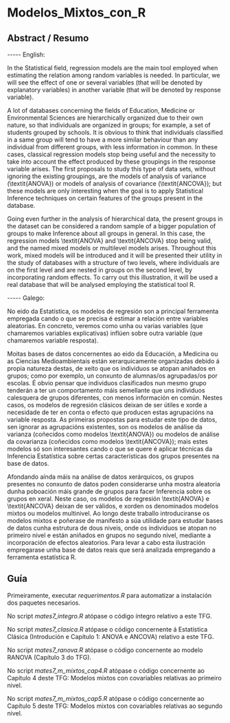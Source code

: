 # Modelos_Mixtos_con_R
## Abstract / Resumo

----- English:

  In the Statistical field, regression models are the main tool employed when estimating the relation among random variables is needed. In particular, we will see the effect of one or several variables (that will be denoted by explanatory variables) in another variable (that will be denoted by response variable).
	
A lot of databases concerning the fields of Education, Medicine or Environmental Sciences are hierarchically organized due to their own nature, so that individuals are organized in groups; for example, a set of students grouped by schools. It is obvious to think that individuals classified in a same group will tend to have a more similar behaviour than any individual from different groups, with less information in common. In these cases, classical regression models stop being useful and the necessity to take into account the effect produced by these groupings in the response variable arises. The first proposals to study this type of data sets, without ignoring the existing groupings, are the models of analysis of variance (\textit{ANOVA}) or models of analysis of covariance (\textit{ANCOVA}); but these models are only interesting when the goal is to apply Statistical Inference techniques on certain features of the groups present in the database. 
	
Going even further in the analysis of hierarchical data, the present groups in the dataset can be considered a random sample of a bigger population of groups to make Inference about all groups in general. In this case, the regression models \textit{ANOVA} and \textit{ANCOVA} stop being valid, and the named mixed models or multilevel models arises. Throughout this work, mixed models will be introduced and it will be presented their utility in the study of databases with a structure of two levels, where individuals are on the first level and are nested in groups on the second level, by incorporating random effects. To carry out this illustration, it will be used a real database that will be analysed employing the statistical tool R.

----- Galego:

No eido da Estatística, os modelos de regresión son a principal ferramenta empregada cando o que se precisa é estimar a relación entre variables aleatorias. En concreto, veremos como unha ou varias variables (que chamaremos variables explicativas) inflúen sobre outra variable (que chamaremos variable resposta).
	
Moitas bases de datos concernentes ao eido da Educación, a Medicina ou as Ciencias Medioambientais están xerarquicamente organizadas debido á propia natureza destas, de xeito que os individuos se atopan aniñados en grupos; como por exemplo, un conxunto de alumnas/os agrupadas/os por escolas. É obvio pensar que individuos clasificados nun mesmo grupo tenderán a ter un comportamento máis semellante que uns individuos calesquera de grupos diferentes, con menos información en común. Nestes casos, os modelos de regresión clásicos deixan de ser útiles e xorde a necesidade de ter en conta o efecto que producen estas agrupacións na variable resposta. As primeiras propostas para estudar este tipo de datos, sen ignorar as agrupacións existentes, son os modelos de análise da varianza (coñecidos como modelos \textit{ANOVA}) ou modelos de análise da covarianza (coñecidos como modelos \textit{ANCOVA}); mais estes modelos só son interesantes cando o que se quere é aplicar técnicas da Inferencia Estatística sobre certas características dos grupos presentes na base de datos. 
	
Afondando aínda máis na análise de datos xerárquicos, os grupos presentes no conxunto de datos poden considerarse unha mostra aleatoria dunha poboación máis grande de grupos para facer Inferencia sobre os grupos en xeral. Neste caso, os modelos de regresión \textit{ANOVA} e \textit{ANCOVA} deixan de ser válidos, e xorden os denominados modelos mixtos ou modelos multinivel. Ao longo deste traballo introduciranse os modelos mixtos e poñerase de manifesto a súa utilidade para estudar bases de datos cunha estrutura de dous niveis, onde os individuos se atopan no primeiro nivel e están aniñados en grupos no segundo nivel, mediante a incorporación de efectos aleatorios. Para levar a cabo esta ilustración empregarase unha base de datos reais que será analizada empregando a ferramenta estatística R.

## Guía
Primeiramente, executar *requerimentos.R* para automatizar a instalación dos paquetes necesarios.

No script *mates7_integro.R* atópase o código íntegro relativo a este TFG.

No script *mates7_clasica.R* atópase o código concernente á Estatística Clásica (Introdución e Capítulo 1: ANOVA e ANCOVA) relativo a este TFG.

No script *mates7_ranova.R* atópase o código concernente ao modelo RANOVA (Capítulo 3 do TFG).

No script *mates7_m_mixtos_cap4.R* atópase o código concernente ao Capítulo 4 deste TFG: Modelos mixtos con covariables relativas ao primeiro nivel.

No script *mates7_m_mixtos_cap5.R* atópase o código concernente ao Capítulo 5 deste TFG: Modelos mixtos con covariables relativas ao segundo nivel.
